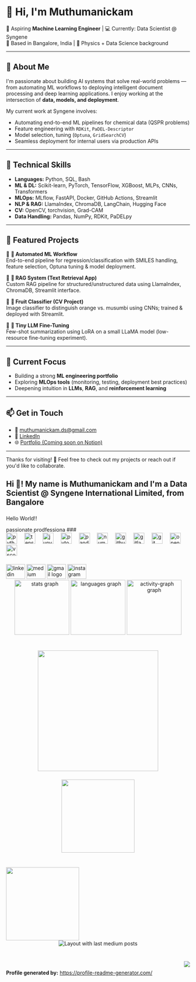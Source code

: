 # 👋 Hi, I'm Muthumanickam

🎯 Aspiring **Machine Learning Engineer** | 💻 Currently: Data Scientist @ Syngene  
📍 Based in Bangalore, India | 🔬 Physics + Data Science background

---

## 🧠 About Me

I'm passionate about building AI systems that solve real-world problems — from automating ML workflows to deploying intelligent document processing and deep learning applications. I enjoy working at the intersection of **data, models, and deployment**.

My current work at Syngene involves:
- Automating end-to-end ML pipelines for chemical data (QSPR problems)
- Feature engineering with `RDKit`, `PaDEL-Descriptor`
- Model selection, tuning (`Optuna`, `GridSearchCV`)
- Seamless deployment for internal users via production APIs

---

## 🔧 Technical Skills

- **Languages:** Python, SQL, Bash
- **ML & DL:** Scikit-learn, PyTorch, TensorFlow, XGBoost, MLPs, CNNs, Transformers
- **MLOps:** MLflow, FastAPI, Docker, GitHub Actions, Streamlit
- **NLP & RAG:** LlamaIndex, ChromaDB, LangChain, Hugging Face
- **CV:** OpenCV, torchvision, Grad-CAM
- **Data Handling:** Pandas, NumPy, RDKit, PaDELpy

---

## 🚀 Featured Projects

🔹 **🔄 Automated ML Workflow**  
End-to-end pipeline for regression/classification with SMILES handling, feature selection, Optuna tuning & model deployment.

🔹 **📄 RAG System (Text Retrieval App)**  
Custom RAG pipeline for structured/unstructured data using LlamaIndex, ChromaDB, Streamlit interface.

🔹 **🍊 Fruit Classifier (CV Project)**  
Image classifier to distinguish orange vs. musumbi using CNNs; trained & deployed with Streamlit.

🔹 **🧠 Tiny LLM Fine-Tuning**  
Few-shot summarization using LoRA on a small LLaMA model (low-resource fine-tuning experiment).

---

## 🌱 Current Focus

- Building a strong **ML engineering portfolio**
- Exploring **MLOps tools** (monitoring, testing, deployment best practices)
- Deepening intuition in **LLMs**, **RAG**, and **reinforcement learning**

---

## 📫 Get in Touch

- 📧 muthumanickam.ds@gmail.com  
- 🔗 [LinkedIn](https://www.linkedin.com/in/muthumanickam)  
- 🌐 [Portfolio (Coming soon on Notion)](#)

---

Thanks for visiting! 🌟 Feel free to check out my projects or reach out if you'd like to collaborate.



<h2 align="left">Hi 👋! My name is Muthumanickam and I'm a Data Scientist @ Syngene International Limited, from Bangalore</h2>

###

<p align="left">Hello World!!</p>
passionate
prodfessiona
###

<div align="left">
  <img src="https://cdn.jsdelivr.net/gh/devicons/devicon/icons/python/python-original.svg" height="30" alt="python logo"  />
  <img width="12" />
  <img src="https://cdn.jsdelivr.net/gh/devicons/devicon/icons/tensorflow/tensorflow-original.svg" height="30" alt="tensorflow logo"  />
  <img width="12" />
  <img src="https://cdn.jsdelivr.net/gh/devicons/devicon/icons/jupyter/jupyter-original.svg" height="30" alt="jupyter logo"  />
  <img width="12" />
  <img src="https://cdn.jsdelivr.net/gh/devicons/devicon/icons/pytorch/pytorch-original.svg" height="30" alt="pytorch logo"  />
  <img width="12" />
  <img src="https://cdn.jsdelivr.net/gh/devicons/devicon/icons/pandas/pandas-original.svg" height="30" alt="pandas logo"  />
  <img width="12" />
  <img src="https://cdn.jsdelivr.net/gh/devicons/devicon/icons/numpy/numpy-original.svg" height="30" alt="numpy logo"  />
  <img width="12" />
  <img src="https://cdn.jsdelivr.net/gh/devicons/devicon/icons/github/github-original.svg" height="30" alt="github logo"  />
  <img width="12" />
  <img src="https://cdn.jsdelivr.net/gh/devicons/devicon/icons/gitlab/gitlab-original.svg" height="30" alt="gitlab logo"  />
  <img width="12" />
  <img src="https://cdn.jsdelivr.net/gh/devicons/devicon/icons/git/git-original.svg" height="30" alt="git logo"  />
  <img width="12" />
  <img src="https://cdn.jsdelivr.net/gh/devicons/devicon/icons/opencv/opencv-original.svg" height="30" alt="opencv logo"  />
  <img width="12" />
  <img src="https://cdn.jsdelivr.net/gh/devicons/devicon/icons/vscode/vscode-original.svg" height="30" alt="vscode logo"  />
</div>

###

<div align="left">
  <img src="https://raw.githubusercontent.com/maurodesouza/profile-readme-generator/master/src/assets/icons/social/linkedin/default.svg" width="52" height="40" alt="linkedin logo"  />
  <img src="https://raw.githubusercontent.com/maurodesouza/profile-readme-generator/master/src/assets/icons/social/medium/default.svg" width="52" height="40" alt="medium logo"  />
  <img src="https://raw.githubusercontent.com/maurodesouza/profile-readme-generator/master/src/assets/icons/social/gmail/default.svg" width="52" height="40" alt="gmail logo"  />
  <img src="https://raw.githubusercontent.com/maurodesouza/profile-readme-generator/master/src/assets/icons/social/instagram/default.svg" width="52" height="40" alt="instagram logo"  />
</div>

<div align="center">
  <img src="https://github-readme-stats.vercel.app/api?username=Muthumanickam1521&hide_title=false&hide_rank=false&show_icons=true&include_all_commits=true&count_private=true&disable_animations=false&theme=dracula&locale=en&hide_border=false" height="150" alt="stats graph"  />
  <img src="https://github-readme-stats.vercel.app/api/top-langs?username=Muthumanickam1521&locale=en&hide_title=true&layout=compact&card_width=320&langs_count=5&theme=midnight-purple&hide_border=true" height="150" alt="languages graph"  />
  <img src="https://github-readme-activity-graph.vercel.app/graph?username=Muthumanickam1521&theme=github-dark-dimmed" height="150" alt="activity-graph graph"  />
</div>

###

<br clear="both">

<div align="center">
  <img height="330" src="https://analyticsindiamag.com/wp-content/uploads/2022/01/ezgif.com-gif-maker-17.gif"  />
</div>

###

<div align="center">
  <img height="200" src="https://i0.wp.com/soclightprep.com/wp-content/uploads/2023/04/securityr-soc-3.gif?fit=800%2C600&ssl=1"  />
</div>

###

<br clear="both">

<img align="left" height="200" src="https://bair.berkeley.edu/static/blog/end_to_end/pr2_classifier.gif"  />

###

<br clear="both">

<div align="center">
  <img src="https://github-read-medium-git-main.pahlevikun.vercel.app/latest?limit=2&username=pearlrubymv" alt="Layout with last medium posts"  />
</div>

###

<br clear="both">

<img align="right" src="https://profile-counter.glitch.me/Muthumanickam1521/count.svg?"  />

###

**Profile generated by:** https://profile-readme-generator.com/
